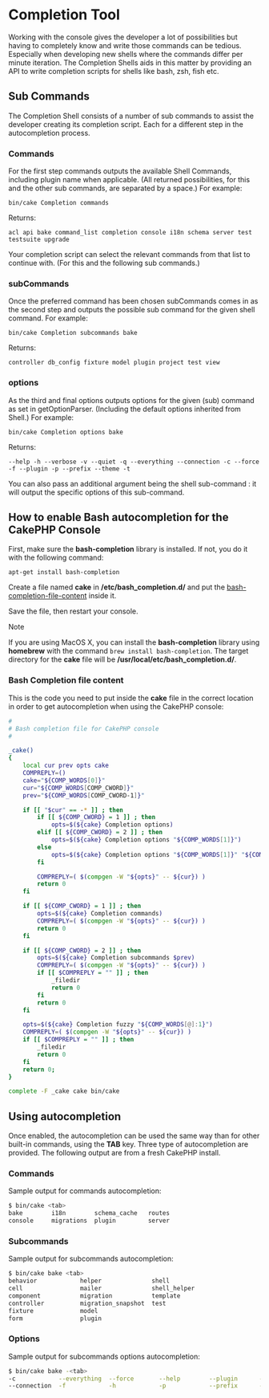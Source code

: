 # Completion Tool

Working with the console gives the developer a lot of possibilities but having
to completely know and write those commands can be tedious. Especially when
developing new shells where the commands differ per minute iteration. The
Completion Shells aids in this matter by providing an API to write completion
scripts for shells like bash, zsh, fish etc.

## Sub Commands

The Completion Shell consists of a number of sub commands to assist the
developer creating its completion script. Each for a different step in the
autocompletion process.

### Commands

For the first step commands outputs the available Shell Commands, including
plugin name when applicable. (All returned possibilities, for this and the other
sub commands, are separated by a space.) For example:

    bin/cake Completion commands

Returns:

    acl api bake command_list completion console i18n schema server test testsuite upgrade

Your completion script can select the relevant commands from that list to
continue with. (For this and the following sub commands.)

### subCommands

Once the preferred command has been chosen subCommands comes in as the second
step and outputs the possible sub command for the given shell command. For
example:

    bin/cake Completion subcommands bake

Returns:

    controller db_config fixture model plugin project test view

### options

As the third and final options outputs options for the given (sub) command as
set in getOptionParser. (Including the default options inherited from Shell.)
For example:

    bin/cake Completion options bake

Returns:

    --help -h --verbose -v --quiet -q --everything --connection -c --force -f --plugin -p --prefix --theme -t

You can also pass an additional argument being the shell sub-command : it will
output the specific options of this sub-command.

## How to enable Bash autocompletion for the CakePHP Console

First, make sure the **bash-completion** library is installed. If not, you do it
with the following command:

    apt-get install bash-completion

Create a file named **cake** in **/etc/bash_completion.d/** and put the
[bash-completion-file-content](#bash-completion-file-content) inside it.

Save the file, then restart your console.

> [!NOTE]
> If you are using MacOS X, you can install the **bash-completion** library
> using **homebrew** with the command `brew install bash-completion`.
> The target directory for the **cake** file will be
> **/usr/local/etc/bash_completion.d/**.

### Bash Completion file content

This is the code you need to put inside the **cake** file in the correct location
in order to get autocompletion when using the CakePHP console:

``` bash
#
# Bash completion file for CakePHP console
#

_cake()
{
    local cur prev opts cake
    COMPREPLY=()
    cake="${COMP_WORDS[0]}"
    cur="${COMP_WORDS[COMP_CWORD]}"
    prev="${COMP_WORDS[COMP_CWORD-1]}"

    if [[ "$cur" == -* ]] ; then
        if [[ ${COMP_CWORD} = 1 ]] ; then
            opts=$(${cake} Completion options)
        elif [[ ${COMP_CWORD} = 2 ]] ; then
            opts=$(${cake} Completion options "${COMP_WORDS[1]}")
        else
            opts=$(${cake} Completion options "${COMP_WORDS[1]}" "${COMP_WORDS[2]}")
        fi

        COMPREPLY=( $(compgen -W "${opts}" -- ${cur}) )
        return 0
    fi

    if [[ ${COMP_CWORD} = 1 ]] ; then
        opts=$(${cake} Completion commands)
        COMPREPLY=( $(compgen -W "${opts}" -- ${cur}) )
        return 0
    fi

    if [[ ${COMP_CWORD} = 2 ]] ; then
        opts=$(${cake} Completion subcommands $prev)
        COMPREPLY=( $(compgen -W "${opts}" -- ${cur}) )
        if [[ $COMPREPLY = "" ]] ; then
            _filedir
            return 0
        fi
        return 0
    fi

    opts=$(${cake} Completion fuzzy "${COMP_WORDS[@]:1}")
    COMPREPLY=( $(compgen -W "${opts}" -- ${cur}) )
    if [[ $COMPREPLY = "" ]] ; then
        _filedir
        return 0
    fi
    return 0;
}

complete -F _cake cake bin/cake
```

## Using autocompletion

Once enabled, the autocompletion can be used the same way than for other
built-in commands, using the **TAB** key.
Three type of autocompletion are provided. The following output are from a fresh CakePHP install.

### Commands

Sample output for commands autocompletion:

``` bash
$ bin/cake <tab>
bake        i18n        schema_cache   routes
console     migrations  plugin         server
```

### Subcommands

Sample output for subcommands autocompletion:

``` bash
$ bin/cake bake <tab>
behavior            helper              shell
cell                mailer              shell_helper
component           migration           template
controller          migration_snapshot  test
fixture             model
form                plugin
```

### Options

Sample output for subcommands options autocompletion:

``` bash
$ bin/cake bake -<tab>
-c            --everything  --force       --help        --plugin      -q            -t            -v
--connection  -f            -h            -p            --prefix      --quiet       --theme       --verbose
```
